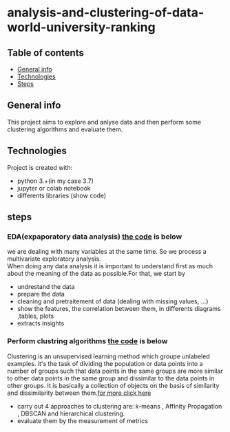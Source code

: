# analysis-and-clustering-of-data-world-university-ranking
## Table of contents
* [General info](#general-info)
* [Technologies](#technologies)
* [Steps](#steps)

## General info
This project aims to explore and anlyse data and  then perform some clustering algorithms and evaluate them.
	
## Technologies
Project is created with:
* python 3.+(in my case 3.7)
* jupyter or colab notebook
* differents libraries (show code)

## steps
### EDA(expaporatory data analysis) [the code](https://github.com/oumaima-sboui/analysis-and-clustering-of-data-world-university-ranking/blob/master/DATA_VIZ%26ANALYSIS.ipynb) is below
we are dealing with many variables at the same time. So we process a  multivariate exploratory analysis.   
When doing any data analysis it is important to understand first as much about the meaning of the data as possible.For that, we start by 
* undrestand  the data
* prepare the data
* cleaning and pretraitement of data (dealing with missing values, ...)
* show the features, the correlation between them, in differents diagrams ,tables, plots
* extracts insights 

### Perform clustring algorithms [the code](https://github.com/oumaima-sboui/analysis-and-clustering-of-data-world-university-ranking/blob/master/Data_clustering_university_rank.ipynb) is below

Clustering is an unsupervised learning method which groupe unlabeled examples.
it's the task of dividing the population or data points into a number of groups such that data points in the same groups are more similar to other data points in the same group and dissimilar to the data points in other groups. It is basically a collection of objects on the basis of similarity and dissimilarity between them.[for more click here](https://www.geeksforgeeks.org/clustering-in-machine-learning/)
* carry out 4 approaches to clustering are: k-means , Affinity Propagation , DBSCAN and hierarchical clustering.
* evaluate them by the measurement of metrics 


